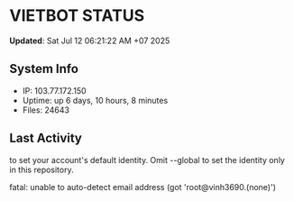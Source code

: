 # VIETBOT STATUS
**Updated**: Sat Jul 12 06:21:22 AM +07 2025

## System Info
- IP: 103.77.172.150
- Uptime: up 6 days, 10 hours, 8 minutes
- Files: 24643

## Last Activity

to set your account's default identity.
Omit --global to set the identity only in this repository.

fatal: unable to auto-detect email address (got 'root@vinh3690.(none)')
